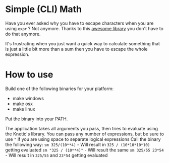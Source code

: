 # Simple (CLI) Math
Have you ever asked why you have to escape characters when you are using `expr` ? 
Not anymore.
Thanks to this [awesome library](https://github.com/Knetic/govaluate) you don't have to do that anymore.

It's frustrating when you just want a quick way to calculate something that is just a little bit more than a sum then you have to escape the whole expression.

# How to use

Build one of the following binaries for your platform:
* make windows
* make osx
* make linux

Put the binary into your PATH.

The application takes all arguments you pass, then tries to evaluate using the Knetic's library.
You can pass any number of expressions, but be sure to use `"` if you are using space to separate logical expressions
Call the binary the following way:
`sm 325/(10**4)` - Will result in `325 / (10*10*10*10)` getting evaluated
`sm "325 / (10**4)"` - Will result the same
`sm 325/55 23*54` - Will result in `325/55` and `23*54` getting evaluated
